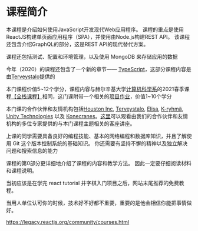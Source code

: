 # 课程简介

本课程是介绍如何使用JavaScript开发现代Web应用程序。 课程的重点是使用ReactJS构建单页面应用程序（SPA），并使用由Node.js构建REST API。 该课程还包含介绍GraphQL的部分，这是REST API的现代替代方案。

课程还包括测试、配置和环境管理，以及使用 MongoDB 来存储应用的数据

今年（2020）的课程还包含了一个新的章节—— [TypeScript](https://fullstackopen.com/zh/part9)，这部分课程内容是由[Terveystalo](https://www.terveystalo.com/fi/Yritystietoa/Terveystalo-tyontantajana/Digital-Health/)提供的

本门课程价值5\~12个学分，课程内容与赫尔辛基大学[计算机科学系](https://www.helsinki.fi/en/computer-science)的2021春季课程[【全栈课程】](https://fullstack-hy2020.github.io/)相同，这门课附带一个相关的[项目作业](https://fullstackopen.com/osa0/yleista#full-stack-harjoitustyo)，价值1\~10个学分

本门课的合作伙伴和友情机构包括[Houston Inc](https://www.houston-inc.com/), [Terveystalo](https://www.terveystalo.com/fi/Yritystietoa/Terveystalo-tyontantajana/Digital-Health/), [Elisa](https://elisa.fi/), [K-ryhmä](https://www.kesko.fi/), [Unity Technologies](https://www.instagram.com/unitytechnologies/?hl=en) 以及 [Konecranes](https://careers.konecranes.com/Konecranes/)。[这里](https://www.youtube.com/watch?v=BZexOyQZMMc&list=PLumQiZ25uijis31zaRL7rhzLalSwLqUtm)可以观看由我们的合作伙伴和友情机构的多位专家提供的与本门课程主题相关的客座讲座。

上课的同学需要具备良好的编程技能、基本的网络编程和数据库知识，并且了解使用 Git 这个版本控制系统的基础知识。 你还需要有坚持不懈的精神以及独立解决问题和搜索信息的能力

课程的第0部分更详细地介绍了课程的内容和教学方法。 因此一定要仔细阅读材料和课程说明。



当初应该是在学完 react tutorial 井字棋入门项目之后，网站末尾推荐的免费教程。

当用人单位认可你的时候，技术好不好都不重要，重要的是他会相信你能把事情做好。

https://legacy.reactjs.org/community/courses.html